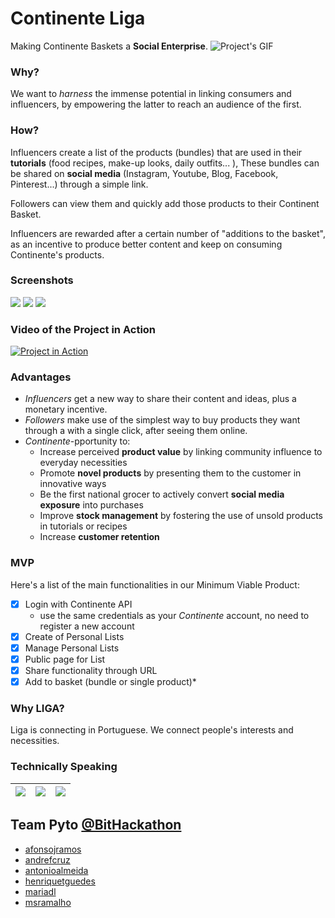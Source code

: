 # Continente Liga
Making Continente Baskets a **Social Enterprise**.
![Project's GIF](https://storage.googleapis.com/taikai-storage/images/623aa500-839f-11e9-a8ef-3719c2058544Diapositivo11.gif)

### Why?
We want to _harness_ the immense potential in linking consumers and influencers, by empowering the latter to reach an audience of the first.

### How?
Influencers create a list of the products (bundles) that are used in their **tutorials** (food recipes, make-up looks, daily outfits... ), These bundles can be shared on **social media** (Instagram, Youtube, Blog, Facebook, Pinterest...) through a simple link.

Followers can view them and quickly add those products to their Continent Basket.

Influencers are rewarded after a certain number of "additions to the basket", as an incentive to produce better content and keep on consuming Continente's products.

### Screenshots
![](https://user-images.githubusercontent.com/13498941/58819880-1247fe80-8629-11e9-88e2-eb889a5faff5.jpg)
![](https://user-images.githubusercontent.com/13498941/58819878-1247fe80-8629-11e9-89e3-d4ae809d1e72.jpg)
![](https://user-images.githubusercontent.com/13498941/58819877-1247fe80-8629-11e9-90ee-d6b6fa2a4012.jpg)

### Video of the Project in Action
[![Project in Action](https://user-images.githubusercontent.com/13498941/58819910-25f36500-8629-11e9-99e8-6c05c8563377.png)](https://youtu.be/9YodYrne7wo)

### Advantages
- _Influencers_ get a new way to share their content and ideas, plus a monetary incentive.
- _Followers_ make use of the simplest way to buy products they want through a with a single click, after seeing them online.
- _Continente_-pportunity to:
  - Increase perceived **product value** by linking community influence to everyday necessities
  - Promote **novel products** by presenting them to the customer in innovative ways
  - Be the first national grocer to actively convert **social media exposure** into purchases
  - Improve **stock management** by fostering the use of unsold products in tutorials or recipes
  - Increase **customer retention**

### MVP
Here's a list of the main functionalities in our Minimum Viable Product:

- [x] Login with Continente API
  - use the same credentials as your _Continente_ account, no need to register a new account
- [x] Create of Personal Lists
- [x] Manage Personal Lists
- [x] Public page for List
- [x] Share functionality through URL
- [x] Add to basket (bundle or single product)*

### Why LIGA?
Liga is connecting in Portuguese. We connect people's interests and necessities.

### Technically Speaking

|![](https://upload.wikimedia.org/wikipedia/commons/thumb/d/d9/Node.js_logo.svg/1200px-Node.js_logo.svg.png)|![](https://cdn-images-1.medium.com/max/1200/1*OrjCKmou1jT4It5so5gvOA.jpeg)|![](https://repository-images.githubusercontent.com/78452015/2e9bdb80-6b51-11e9-9630-fdcead4ff24d)|
|:-:|:-:|:-:|

## Team Pyto [@BitHackathon](https://taikai.network/bit/challenges/bithackathon)

- [afonsojramos](https://github.com/afonsojramos)
- [andrefcruz](https://github.com/AndreFCruz)
- [antonioalmeida](https://github.com/antonioalmeida)
- [henriquetguedes](https://github.com/henriquetguedes)
- [mariadl](https://github.com/mariadl)
- [msramalho](https://github.com/msramalho)